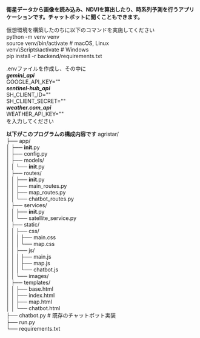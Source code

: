 **衛星データから画像を読み込み、NDVIを算出したり、時系列予測を行うアプリケーションです。チャットボットに聞くこともできます。**<br>

仮想環境を構築したのちに以下のコマンドを実施してください<br>
python -m venv venv <br>
source venv/bin/activate # macOS, Linux <br>
venv\Scripts\activate # Windows <br>
pip install -r backend/requirements.txt <br>

.envファイルを作成し、その中に <br>
***gemini_api***<br>
GOOGLE_API_KEY="" <br>
***sentinel-hub_api***<br>
SH_CLIENT_ID="" <br>
SH_CLIENT_SECRET="" <br>
***weather.com_api***<br>
WEATHER_API_KEY=""<br>
を入力してください

**以下がこのプログラムの構成内容です**
agristar/<br>
├── app/<br>
│   ├── __init__.py<br>
│   ├── config.py<br>
│   ├── models/<br>
│   │   └── __init__.py<br>
│   ├── routes/<br>
│   │   ├── __init__.py<br>
│   │   ├── main_routes.py<br>
│   │   ├── map_routes.py<br>
│   │   └── chatbot_routes.py<br>
│   ├── services/<br>
│   │   ├── __init__.py<br>
│   │   └── satellite_service.py<br>
│   ├── static/<br>
│   │   ├── css/<br>
│   │   │   ├── main.css<br>
│   │   │   └── map.css<br>
│   │   ├── js/<br>
│   │   │   ├── main.js<br>
│   │   │   ├── map.js<br>
│   │   │   └── chatbot.js<br>
│   │   └── images/<br>
│   ├── templates/<br>
│   │   ├── base.html<br>
│   │   ├── index.html<br>
│   │   ├── map.html<br>
│   │   └── chatbot.html<br>
├── chatbot.py  # 既存のチャットボット実装<br>
├── run.py<br>
└── requirements.txt<br>